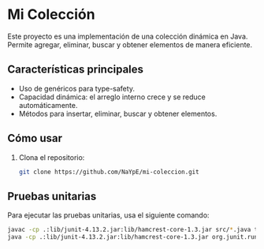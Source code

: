 # Mi Colección

Este proyecto es una implementación de una colección dinámica en Java. Permite agregar, eliminar, buscar y obtener elementos de manera eficiente.

## Características principales
- Uso de genéricos para type-safety.
- Capacidad dinámica: el arreglo interno crece y se reduce automáticamente.
- Métodos para insertar, eliminar, buscar y obtener elementos.

## Cómo usar
1. Clona el repositorio:
   ```bash
   git clone https://github.com/NaYpE/mi-coleccion.git

## Pruebas unitarias
Para ejecutar las pruebas unitarias, usa el siguiente comando:
```bash
javac -cp .:lib/junit-4.13.2.jar:lib/hamcrest-core-1.3.jar src/*.java test/*.java
java -cp .:lib/junit-4.13.2.jar:lib/hamcrest-core-1.3.jar org.junit.runner.JUnitCore MiColeccionTest